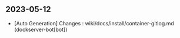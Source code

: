 
## 2023-05-12
 * [Auto Generation] Changes : wiki/docs/install/container-gitlog.md (dockserver-bot[bot])
